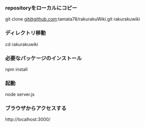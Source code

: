 ### repositoryをローカルにコピー
git clone git@github.com:tamata78/rakurakuWiki.git rakurakuwiki

### ディレクトリ移動
cd rakurakuwiki

### 必要なパッケージのインストール
npm install

### 起動
node server.js

### ブラウザからアクセスする
http://localhost:3000/
